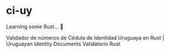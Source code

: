# ci-uy

Learning some Rust... :crab:

Validador de números de Cédula de Identidad Uruguaya en Rust | Uruguayan Identity Documents Validatorin Rust


